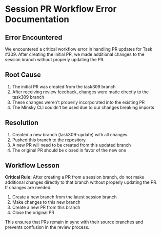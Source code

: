 # Session PR Workflow Error Documentation

## Error Encountered

We encountered a critical workflow error in handling PR updates for Task #309. After creating the initial PR, we made additional changes to the session branch without properly updating the PR.

## Root Cause

1. The initial PR was created from the task309 branch
2. After receiving review feedback, changes were made directly to the task309 branch
3. These changes weren't properly incorporated into the existing PR
4. The Minsky CLI couldn't be used due to our changes breaking imports

## Resolution

1. Created a new branch (task309-update) with all changes
2. Pushed this branch to the repository
3. A new PR will need to be created from this updated branch
4. The original PR should be closed in favor of the new one

## Workflow Lesson

**Critical Rule:** After creating a PR from a session branch, do not make additional changes directly to that branch without properly updating the PR. If changes are needed:

1. Create a new branch from the latest session branch
2. Make changes to this new branch
3. Create a new PR from this branch
4. Close the original PR

This ensures that PRs remain in sync with their source branches and prevents confusion in the review process.

